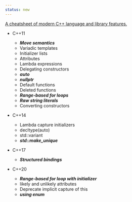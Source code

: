 ```yaml
---
status: new
---
```



[A cheatsheet of modern C++ language and library features.](https://github.com/AnthonyCalandra/modern-cpp-features)

- C++11
    - <b><i>Move semantics</i></b>
    - Variadic templates
    - Initializer lists
    - Attributes
    - Lambda expressions
    - Delegating constructors
    - <b><i>auto</i></b>
    - <b><i>nullptr</i></b>
    - Default functions
    - Deleted functions
    - <b><i>Range-based for loops</i></b>
    - <b><i>Raw string literals</i></b>
    - Converting constructors

- C++14
    - Lambda capture initializers
    - decltype(auto)
    - std::variant
    - <b><i>std::make_unique</i></b>

- C++17
    - <b><i>Structured bindings</i></b>

- C++20
    - <b><i>Range-based for loop with initializer</i></b>
    - likely and unlikely attributes
    - Deprecate implicit capture of this
    - <b><i>using enum</i></b>


